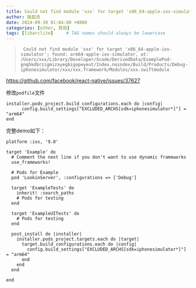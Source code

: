 ```yaml
---
title: Could not find module 'xxx' for target 'x86_64-apple-ios-simulator'
author: 独孤流
date: 2024-09-30 01:04:00 +0800
categories: [other, 其他]
tags: [libarclite]     # TAG names should always be lowercase
---
```


> ` Could not find module 'xxx' for target 'x86_64-apple-ios-simulator'; found: arm64-apple-ios-simulator, at: /Users/xxx/Library/Developer/Xcode/DerivedData/ExamplePod-gnqhkdbrzigmizayegbigopeyeut/Index.noindex/Build/Products/Debug-iphonesimulator/xxx/xxx.framework/Modules/xxx.swiftmodule`

https://github.com/facebook/react-native/issues/37627

修改`podfile`文件
```
installer.pods_project.build_configurations.each do |config|
      config.build_settings["EXCLUDED_ARCHS[sdk=iphonesimulator*]"] = "arm64"
end
```
完整demo如下：
```
platform :ios, '9.0'

target 'Example' do
  # Comment the next line if you don't want to use dynamic frameworks
  use_frameworks!

  # Pods for Example
  pod 'LookinServer', :configurations => ['Debug']

  target 'ExampleTests' do
    inherit! :search_paths
    # Pods for testing
  end

  target 'ExampleUITests' do
    # Pods for testing
  end
  
  post_install do |installer|
    installer.pods_project.targets.each do |target|
      target.build_configurations.each do |config|
        config.build_settings["EXCLUDED_ARCHS[sdk=iphonesimulator*]"] = "arm64"
      end
    end
  end

end
```